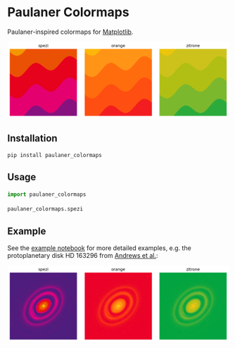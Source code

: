 # Paulaner Colormaps

Paulaner-inspired colormaps for [Matplotlib](https://matplotlib.org/).

![Paulaner Wave](examples/wave.png "Paulaner Wave")

## Installation

```bash
pip install paulaner_colormaps
```

## Usage

```python
import paulaner_colormaps

paulaner_colormaps.spezi
```

## Example

See the [example notebook](examples/example.ipynb) for more detailed examples, e.g. the protoplanetary disk HD 163296 from [Andrews et al.](https://iopscience.iop.org/article/10.3847/2041-8213/aaf741):

![HD 163296](examples/hd163296.png "HD163296")
